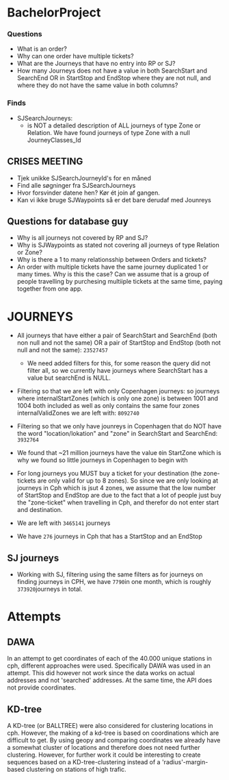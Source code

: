 # BachelorProject

### Questions

- What is an order?
- Why can one order have multiple tickets?
- What are the Journeys that have no entry into RP or SJ?
- How many Journeys does not have a value in both SearchStart and SearchEnd OR in StartStop and EndStop where they are not null, and where they do not have the same value in both columns?

### Finds

- SJSearchJourneys:
  - is NOT a detailed description of ALL journeys of type Zone or Relation. We have found journeys of type Zone with a null JourneyClasses_Id

## CRISES MEETING

- Tjek unikke SJSearchJourneyId's for en måned
- Find alle søgninger fra SJSearchJourneys
- Hvor forsvinder datene hen? Kør ét join af gangen.
- Kan vi ikke bruge SJWaypoints så er det bare derudaf med Jounreys

## Questions for database guy

- Why is all journeys not covered by RP and SJ?
- Why is SJWaypoints as stated not covering all journeys of type Relation or Zone?
- Why is there a 1 to many relationsship between Orders and tickets?
- An order with multiple tickets have the same journey duplicated 1 or many times. Why is this the case?
  Can we assume that is a group of people travelling by purchesing multiiple tickets at the same time, paying together from one app.

# JOURNEYS

- All journeys that have either a pair of SearchStart and SearchEnd (both non null and not the same) OR a pair of StartStop and EndStop (both not null and not the same): `23527457`

  - We need added filters for this, for some reason the query did not filter all, so we currently have journeys where SearchStart has a value but searchEnd is NULL.

- Filtering so that we are left with only Copenhagen journeys: so journeys where internalStartZones (which is only one zone) is between 1001 and 1004 both included as well as only contains the same four zones internalValidZones we are left with: `8092740`

- Filtering so that we only have jounreys in Copenhagen that do NOT have the word "location/lokation" and "zone" in SearchStart and SearchEnd: `3932764`

- We found that ~21 million journeys have the value `0`in StartZone which is why we found so little journeys in Copenhagen to begin with

- For long journeys you MUST buy a ticket for your destination (the zone-tickets are only valid for up to 8 zones). So since we are only looking at journeys in Cph which is jsut 4 zones, we assume that the low number of StartStop and EndStop are due to the fact that a lot of people just buy the "zone-ticket" when travelling in Cph, and therefor do not enter start and destination.

- We are left with ```3465141``` journeys

- We have ```276``` journeys in Cph that has a StartStop and an EndStop

## SJ journeys

- Working with SJ, filtering using the same filters as for journeys on finding journeys in CPH, we have ```7790```in one month, which is roughly ```373920```journeys in total. 

# Attempts

## DAWA

In an attempt to get coordinates of each of the 40.000 unique stations in cph, different approaches were used. Specifically DAWA was used in an attempt. This did however not work since the data works on actual addresses and not 'searched' addresses. At the same time, the API does not provide coordinates. 

## KD-tree

A KD-tree (or BALLTREE) were also considered for clustering locations in cph. However, the making of a kd-tree is based on coordinations which are difficult to get. By using geopy and comparing coordinates we already have a somewhat cluster of locations and therefore does not need further clustering. However, for further work it could be interesting to create sequences based on a KD-tree-clustering instead of a 'radius'-margin-based clustering on stations of high trafic.


